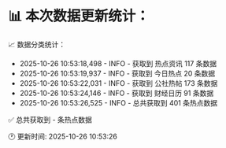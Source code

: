 📊 本次数据更新统计：
==========================

📈 数据分类统计：
- 2025-10-26 10:53:18,498 - INFO - 获取到 热点资讯 117 条数据
- 2025-10-26 10:53:19,937 - INFO - 获取到 今日热点 20 条数据
- 2025-10-26 10:53:22,031 - INFO - 获取到 公社热帖 173 条数据
- 2025-10-26 10:53:24,146 - INFO - 获取到 财经日历 91 条数据
- 2025-10-26 10:53:26,525 - INFO - 总共获取到 401 条热点数据

✅ 总共获取到 - 条热点数据

🕐 更新时间: 2025-10-26 10:53:26
